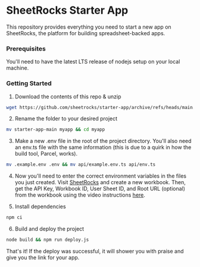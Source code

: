 # SheetRocks Starter App

This repository provides everything you need to start a new app on SheetRocks, the platform for building spreadsheet-backed apps.

### Prerequisites
You'll need to have the latest LTS release of nodejs setup on your local machine.

### Getting Started
1. Download the contents of this repo & unzip
```bash
wget https://github.com/sheetrocks/starter-app/archive/refs/heads/main.zip && unzip main.zip
```
2. Rename the folder to your desired project
```bash
mv starter-app-main myapp && cd myapp
```
3. Make a new .env file in the root of the project directory. You'll also need an env.ts file with the same information (this is due to a quirk in how the build tool, Parcel, works).
```bash
mv .example.env .env && mv api/example.env.ts api/env.ts
```
4. Now you'll need to enter the correct environment variables in the files you just created. Visit [SheetRocks](https://sheet.rocks/home) and create a new workbook. Then, get the API Key, Workbook ID, User Sheet ID, and Root URL (optional) from the workbook using the video instructions [here](https://www.loom.com/share/5ba840b300184759a71a4f4b55f54eaa).

5. Install dependencies
```bash
npm ci
```
6. Build and deploy the project
```bash
node build && npm run deploy.js
```

That's it! If the deploy was successful, it will shower you with praise and give you the link for your app.

